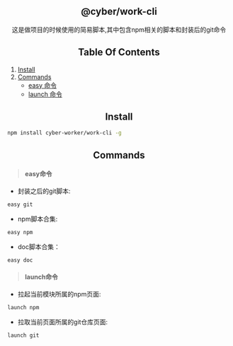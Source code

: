 <h2 align="center">
  @cyber/work-cli
</h2>

<div align="center">
  这是做项目的时候使用的简易脚本,其中包含npm相关的脚本和封装后的git命令
</div>

<h2 align="center">
  Table Of Contents
</h2>

1. [Install](#--Install)
2. [Commands](#--Commands)
   - [easy 命令](#cyber命令)
   - [launch 命令](#launch命令)

<h2 align="center">
  Install
</h2>

```bash
npm install cyber-worker/work-cli -g
```


<h2 align="center">
  Commands
</h2>

> <h4>easy命令</h4>

- 封装之后的git脚本:

```bash
easy git
```
- npm脚本合集:

```bash
easy npm
```

- doc脚本合集：

```bash
easy doc
```

  

> <h4>launch命令</h4>

- 拉起当前模块所属的npm页面:

```bash
launch npm
```

- 拉取当前页面所属的git仓库页面:

```bash
launch git
```


